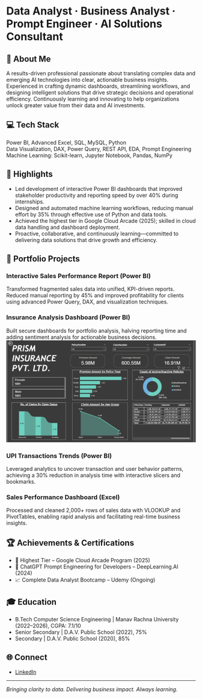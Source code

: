 #  Data Analyst · Business Analyst · Prompt Engineer · AI Solutions Consultant

## 👋 About Me
A results-driven professional passionate about translating complex data and emerging AI technologies into clear, actionable business insights. Experienced in crafting dynamic dashboards, streamlining workflows, and designing intelligent solutions that drive strategic decisions and operational efficiency. Continuously learning and innovating to help organizations unlock greater value from their data and AI investments.

## 💻 Tech Stack
Power BI, Advanced Excel, SQL, MySQL, Python  
Data Visualization, DAX, Power Query, REST API, EDA, Prompt Engineering  
Machine Learning: Scikit-learn, Jupyter Notebook, Pandas, NumPy

## 🌟 Highlights

- Led development of interactive Power BI dashboards that improved stakeholder productivity and reporting speed by over 40% during internships.
- Designed and automated machine learning workflows, reducing manual effort by 35% through effective use of Python and data tools.
- Achieved the highest tier in Google Cloud Arcade (2025); skilled in cloud data handling and dashboard deployment.
- Proactive, collaborative, and continuously learning—committed to delivering data solutions that drive growth and efficiency.

## 🚀 Portfolio Projects

### Interactive Sales Performance Report (Power BI)
Transformed fragmented sales data into unified, KPI-driven reports. Reduced manual reporting by 45% and improved profitability for clients using advanced Power Query, DAX, and visualization techniques.

### Insurance Analysis Dashboard (Power BI)
Built secure dashboards for portfolio analysis, halving reporting time and adding sentiment analysis for actionable business decisions.
![Page1](Project2p1.png)

### UPI Transactions Trends (Power BI)
Leveraged analytics to uncover transaction and user behavior patterns, achieving a 30% reduction in analysis time with interactive slicers and bookmarks.

### Sales Performance Dashboard (Excel)
Processed and cleaned 2,000+ rows of sales data with VLOOKUP and PivotTables, enabling rapid analysis and facilitating real-time business insights.

## 🏆 Achievements & Certifications

- 🥇 Highest Tier – Google Cloud Arcade Program (2025)
- 🏅 ChatGPT Prompt Engineering for Developers – DeepLearning.AI (2024)
- 📈 Complete Data Analyst Bootcamp – Udemy (Ongoing)

## 🎓 Education

- B.Tech Computer Science Engineering | Manav Rachna University (2022–2026), CGPA: 7.1/10
- Senior Secondary | D.A.V. Public School (2022), 75%
- Secondary | D.A.V. Public School (2020), 85%

## 🌐 Connect

- [LinkedIn](https://linkedin.com/in/anshulsemwal7)

---

_Bringing clarity to data. Delivering business impact. Always learning._
